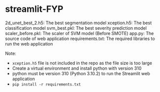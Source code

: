 # streamlit-FYP

2d_unet_best_2.h5: The best segmentation model
xception.h5: The best classification model
svm_best.pkl: The best severity prediction model
scaler_before.pkl: The scaler of SVM model (Before SMOTE)
app.py: The source code of web application
requirements.txt: The required libraries to run the web application

Note:
- `xception.h5` file is not included in the repo as the file size is too large
- Create a virtual environment and install python with version 310
- python must be version 310 (Python 3.10.2) to run the Streamlit web application
- `pip install -r requirements.txt`
